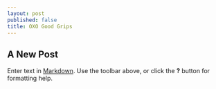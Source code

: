 ```yaml
---
layout: post
published: false
title: OXO Good Grips
---
```

## A New Post

Enter text in [Markdown](http://daringfireball.net/projects/markdown/). Use the toolbar above, or click the **?** button for formatting help.
